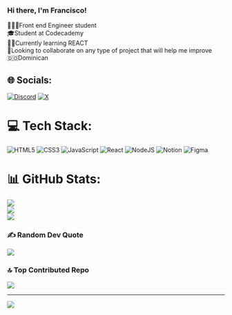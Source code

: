 ### Hi there, I'm Francisco!
🧑🏻‍💻Front end Engineer student<br>🎓Student at Codecademy<br>✍🏻Currently learning REACT<br>🤝Looking to collaborate on any type of project that will help me improve<br>🇩🇴Dominican


## 🌐 Socials:
[![Discord](https://img.shields.io/badge/Discord-%237289DA.svg?logo=discord&logoColor=white)](https://discord.gg/https://discord.gg/X8JZ364P) [![X](https://img.shields.io/badge/X-black.svg?logo=X&logoColor=white)](https://x.com/https://x.com/_FrankieCodes) 

# 💻 Tech Stack:
![HTML5](https://img.shields.io/badge/html5-%23E34F26.svg?style=for-the-badge&logo=html5&logoColor=white) ![CSS3](https://img.shields.io/badge/css3-%231572B6.svg?style=for-the-badge&logo=css3&logoColor=white) ![JavaScript](https://img.shields.io/badge/javascript-%23323330.svg?style=for-the-badge&logo=javascript&logoColor=%23F7DF1E) ![React](https://img.shields.io/badge/react-%2320232a.svg?style=for-the-badge&logo=react&logoColor=%2361DAFB) ![NodeJS](https://img.shields.io/badge/node.js-6DA55F?style=for-the-badge&logo=node.js&logoColor=white) ![Notion](https://img.shields.io/badge/Notion-%23000000.svg?style=for-the-badge&logo=notion&logoColor=white) ![Figma](https://img.shields.io/badge/figma-%23F24E1E.svg?style=for-the-badge&logo=figma&logoColor=white)
# 📊 GitHub Stats:
![](https://github-readme-stats.vercel.app/api?username=fcogonz&theme=dark&hide_border=false&include_all_commits=false&count_private=false)<br/>
![](https://github-readme-streak-stats.herokuapp.com/?user=fcogonz&theme=dark&hide_border=false)<br/>
![](https://github-readme-stats.vercel.app/api/top-langs/?username=fcogonz&theme=dark&hide_border=false&include_all_commits=false&count_private=false&layout=compact)

### ✍️ Random Dev Quote
![](https://quotes-github-readme.vercel.app/api?type=vetical&theme=dark)

### 🔝 Top Contributed Repo
![](https://github-contributor-stats.vercel.app/api?username=fcogonz&limit=5&theme=dark&combine_all_yearly_contributions=true)

---
[![](https://visitcount.itsvg.in/api?id=fcogonz&icon=0&color=1)](https://visitcount.itsvg.in)

<!-- Proudly created with GPRM ( https://gprm.itsvg.in ) -->

